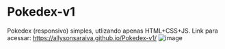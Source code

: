 # Pokedex-v1
Pokedex (responsivo) simples, utlizando apenas HTML+CSS+JS.
Link para acessar: https://allysonsaraiva.github.io/Pokedex-v1/
![image](https://user-images.githubusercontent.com/31968475/158081567-b860d6b4-857c-429a-9afb-2b94ab9f6c35.png)
